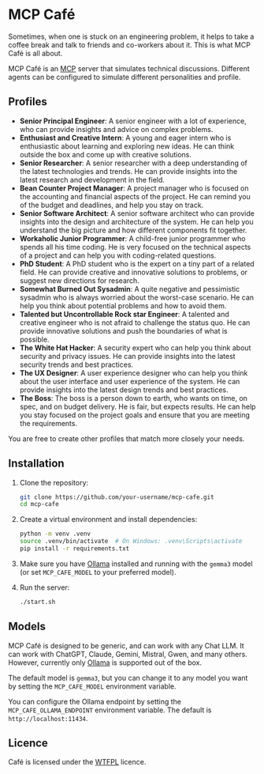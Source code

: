 # MCP Café

Sometimes, when one is stuck on an engineering problem, it helps to take a coffee break and talk to friends and co-workers about it. This is what MCP Café is all about.

MCP Café is an [MCP](https://en.wikipedia.org/wiki/Model_Context_Protocol) server that simulates technical discussions. Different agents can be configured to simulate different personalities and profile.

## Profiles

<!-- profiles start -->

- **Senior Principal Engineer**: A senior engineer with a lot of experience, who can provide insights and advice on complex problems.
- **Enthusiast and Creative Intern**: A young and eager intern who is enthusiastic about learning and exploring new ideas. He can think outside the box and come up with creative solutions.
- **Senior Researcher**: A senior researcher with a deep understanding of the latest technologies and trends. He can provide insights into the latest research and development in the field.
- **Bean Counter Project Manager**: A project manager who is focused on the accounting and financial aspects of the project. He can remind you of the budget and deadlines, and help you stay on track.
- **Senior Software Architect**: A senior software architect who can provide insights into the design and architecture of the system. He can help you understand the big picture and how different components fit together.
- **Workaholic Junior Programmer**: A child-free junior programmer who spends all his time coding. He is very focused on the technical aspects of a project and can help you with coding-related questions.
- **PhD Student**: A PhD student who is the expert on a tiny part of a related field. He can provide creative and innovative solutions to problems, or suggest new directions for research.
- **Somewhat Burned Out Sysadmin**: A quite negative and pessimistic sysadmin who is always worried about the worst-case scenario. He can help you think about potential problems and how to avoid them.
- **Talented but Uncontrollable Rock star Engineer**: A talented and creative engineer who is not afraid to challenge the status quo. He can provide innovative solutions and push the boundaries of what is possible.
- **The White Hat Hacker**: A security expert who can help you think about security and privacy issues. He can provide insights into the latest security trends and best practices.
- **The UX Designer**: A user experience designer who can help you think about the user interface and user experience of the system. He can provide insights into the latest design trends and best practices.
- **The Boss**: The boss is a person down to earth, who wants on time, on spec, and on budget delivery. He is fair, but expects results. He can help you stay focused on the project goals and ensure that you are meeting the requirements.

<!-- profiles end -->

You are free to create other profiles that match more closely your needs.

## Installation

1. Clone the repository:

   ```bash
   git clone https://github.com/your-username/mcp-cafe.git
   cd mcp-cafe
   ```

2. Create a virtual environment and install dependencies:

   ```bash
   python -m venv .venv
   source .venv/bin/activate  # On Windows: .venv\Scripts\activate
   pip install -r requirements.txt
   ```

3. Make sure you have [Ollama](https://ollama.com/) installed and running with the `gemma3` model (or set `MCP_CAFE_MODEL` to your preferred model).

4. Run the server:

   ```bash
   ./start.sh
   ```

## Models

MCP Café is designed to be generic, and can work with any Chat LLM. It can work with ChatGPT, Claude, Gemini, Mistral, Gwen, and many others. However, currently only [Ollama](https://ollama.com/) is supported out of the box.

The default model is `gemma3`, but you can change it to any model you want by setting the `MCP_CAFE_MODEL` environment variable.

You can configure the Ollama endpoint by setting the `MCP_CAFE_OLLAMA_ENDPOINT` environment variable. The default is `http://localhost:11434`.

## Licence

Café is licensed under the [WTFPL](https://www.wtfpl.net/) licence.
